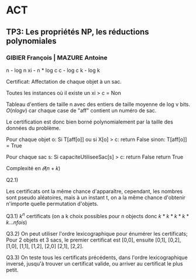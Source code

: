 # ACT 
## TP3: Les propriétés NP, les réductions polynomiales

### GIBIER François  |  MAZURE Antoine

n - log n
xi - n * log c
c - log c
k - log k

Certificat: Affectation de chaque objet à un sac.

Toutes les instances où il existe un xi > c = Non

Tableau d'entiers de taille n avec des entiers de taille moyenne de log v bits. $O(n log v)$ car chaque case de "aff" contient un numéro de sac.

Le certification est donc bien borné polynomialement par la taille des données du problème.

Pour chaque objet o:
    Si T[aff[o]] ou si X[o] > c:
        return False
    sinon:
        T[aff[o]] = True

Pour chaque sac s:
    Si capaciteUtiliseeSac[s] > c:
        return False
return True

Complexité en $𝜃(n + k)$

Q2.1)

Les certificats ont la même chance d'apparaître, cependant, les nombres sont pseudo aléatoires, mais à un instant t, on a la même chance d'obtenir n'importe quelle permutation d'objets.

Q3.1) $k^n$ certificats (on a k choix possibles pour n objects donc $k*k*k*k*k... n fois$)

Q3.2) On peut utiliser l'ordre lexicographique pour énumérer les certificats; Pour 2 objets et 3 sacs, le premier certificat est [0,0], ensuite [0,1], [0,2], [1,0], [1,1], [1,2], [2,0] [2,1], [2,2].

Q3.3) On teste tous les certificats précédents, dans l'ordre lexicographique inversé, jusqu'à trouver un certificat valide, ou arriver au certificat le plus petit.